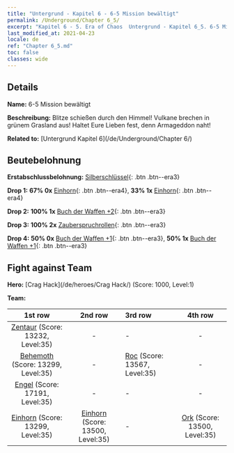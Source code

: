 ```yaml
---
title: "Untergrund - Kapitel 6 - 6-5 Mission bewältigt"
permalink: /Underground/Chapter 6_5/
excerpt: "Kapitel 6 - 5. Era of Chaos  Untergrund - Kapitel 6_5. 6-5 Mission bewältigt"
last_modified_at: 2021-04-23
locale: de
ref: "Chapter 6_5.md"
toc: false
classes: wide
---
```


## Details

 **Name:** 6-5 Mission bewältigt

 **Beschreibung:** Blitze schießen durch den Himmel! Vulkane brechen in grünem Grasland aus! Haltet Eure Lieben fest, denn Armageddon naht!

 **Related to:** [Untergrund Kapitel 6](/de/Underground/Chapter 6/)

## Beutebelohnung

 **Erstabschlussbelohnung:** [Silberschlüssel](/ItemsDE/con_693/){: .btn .btn--era3}

 **Drop 1:** **67% 0x** [Einhorn](/ItemsDE/unt_204/){: .btn .btn--era4}, **33% 1x** [Einhorn](/ItemsDE/unt_204/){: .btn .btn--era4}

 **Drop 2:** **100% 1x** [Buch der Waffen +2](/ItemsDE/mat_32/){: .btn .btn--era3}

 **Drop 3:** **100% 2x** [Zauberspruchrollen](/ItemsDE/con_694/){: .btn .btn--era3}

 **Drop 4:** **50% 0x** [Buch der Waffen +1](/ItemsDE/mat_25/){: .btn .btn--era3}, **50% 1x** [Buch der Waffen +1](/ItemsDE/mat_25/){: .btn .btn--era3}


## Fight against Team
 **Hero:** [Crag Hack](/de/heroes/Crag Hack/) (Score: 1000, Level:1)

 **Team:**


  | 1st row | 2nd row | 3rd row | 4th row |
  |:----:|:----:|:----|:----:|
  | [Zentaur](/de/units/Centaur/) (Score: 13232, Level:35)  | - | - | - |
  | [Behemoth](/de/units/Behemoth/) (Score: 13299, Level:35)  | - | [Roc](/de/units/Roc/) (Score: 13567, Level:35)  | - |
  | [Engel](/de/units/Angel/) (Score: 17191, Level:35)  | - | - | - |
  | [Einhorn](/de/units/Unicorn/) (Score: 13299, Level:35)  | [Einhorn](/de/units/Unicorn/) (Score: 13500, Level:35)  | - | [Ork](/de/units/Orc/) (Score: 13500, Level:35)  |


